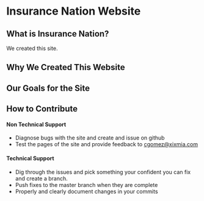 # Insurance Nation Website

## What is Insurance Nation?
We created this site.
## Why We Created This Website

## Our Goals for the Site

## How to Contribute

#### Non Technical Support
  - Diagnose bugs with the site and create and issue on github
  - Test the pages of the site and provide feedback to cgomez@xixmia.com
  
#### Technical Support
  - Dig through the issues and pick something your confident you can fix and create a branch.
  - Push fixes to the master branch when they are complete
  - Properly and clearly document changes in your commits
